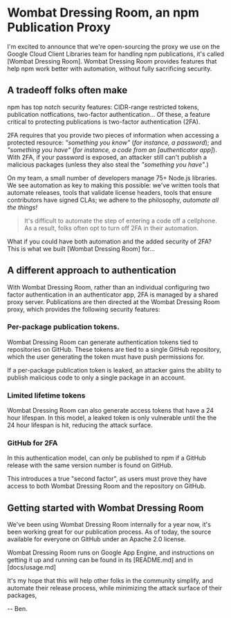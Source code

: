 # Wombat Dressing Room, an npm Publication Proxy

I'm excited to announce that we're open-sourcing the proxy we use on the 
Google Cloud Client Libraries team for handling npm publications, it's called
[Wombat Dressing Room]. Wombat Dressing Room provides features that
help npm work better with automation, without fully sacrificing security.

## A tradeoff folks often make

npm has top notch security features: CIDR-range restricted tokens,
publication notfications, two-factor authentication... Of these, a feature
critical to protecting publications is two-factor authentication (2FA).

2FA requires that you provide two pieces of information when accessing a protected
resource: _"something you know"_ (_for instance, a password_); and _"something
you have"_ (_for instance, a code from an [authenticator app]_). With 2FA, if your
password is exposed, an attacker still can't publish a malicious packages
(unless they also steal the _"something you have"_.)

On my team, a small number of developers manage 75+ Node.js libraries. We see
automation as key to making this possible: we've written tools that automate
releases, tools that validate license headers, tools that ensure contributors
have signed CLAs; we adhere to the philosophy, _automate all the things!_

> It's difficult to automate the step of entering a code off a
  cellphone. As a result, folks often opt to turn off 2FA in their automation.

What if you could have both automation and the added security of 2FA? 
This is what we built [Wombat Dressing Room] for...

## A different approach to authentication

With Wombat Dressing Room, rather than an individual configuring two factor authentication in an authenticator app, 2FA is managed by a shared proxy
server. Publications are then directed at the Wombat Dressing Room proxy, which
provides the following security features:

### Per-package publication tokens.

Wombat Dressing Room can generate authentication tokens tied to repositories on
GitHub. These tokens are tied to a single GitHub repository, which the user
generating the token must have push permissions for.

If a per-package publication token is leaked, an attacker gains the ability to
publish malicious code to only a single package in an account.

### Limited lifetime tokens

Wombat Dressing Room can also generate access tokens that have a 24 hour
lifespan. In this model, a leaked token is only vulnerable until the the 24
hour lifespan is hit, reducing the attack surface.

### GitHub for 2FA

In this authentication model, can only be published to npm if a GitHub release
with the same version number is found on GitHub.

This introduces a true "second factor", as users must prove
they have access to both Wombat Dressing Room and the repository on GitHub.

## Getting started with Wombat Dressing Room

We've been using Wombat Dressing Room internally for a year now, it's been
working great for our publication process. As of today, the source
available for everyone on GitHub under an Apache 2.0 license.

Wombat Dressing Room runs on Google App Engine, and instructions
on getting it up and running can be found in its [README.md] and in [docs/usage.md]

It's my hope that this will help other folks in the community simplify,
and automate their release process, while minimizing the attack surface of
their packages,

-- Ben.